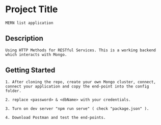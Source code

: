 # Project Title

    MERN list application

## Description

    Using HTTP Methods for RESTful Services. This is a working backend which interacts with Mongo.

## Getting Started

    1. After cloning the repo, create your own Mongo cluster, connect, connect your application and copy the end-point into the config folder. 
    
    2. replace <password> & <dbName> with your credentials.

    3. Turn on dev server "npm run serve" ( check "package.json" ).
    
    4. Download Postman and test the end-points.

